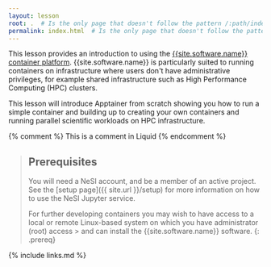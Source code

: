 ```yaml
---
layout: lesson
root: .  # Is the only page that doesn't follow the pattern /:path/index.html
permalink: index.html  # Is the only page that doesn't follow the pattern /:path/index.html
---
```


This lesson provides an introduction to using the [{{site.software.name}} container platform]({{site.software.url}}). {{site.software.name}} is particularly suited to running containers on infrastructure where users don't have administrative privileges, for example shared infrastructure such as High Performance Computing (HPC) clusters. 

This lesson will introduce Apptainer from scratch showing you how to run a simple container and building up to creating your own containers and running parallel scientific workloads on HPC infrastructure.

<!-- this is an html comment -->

{% comment %} This is a comment in Liquid {% endcomment %}

> ## Prerequisites
>
> You will need a NeSI account, and be a member of an active project.
> See the [setup page]({{ site.url }}/setup) for more information on how to use the NeSI Jupyter service.
>
> For further developing containers you may wish to have access to a local or remote Linux-based system on which you have administrator (root) access > and can install the {{site.software.name}} software.
{: .prereq}

{% include links.md %}
